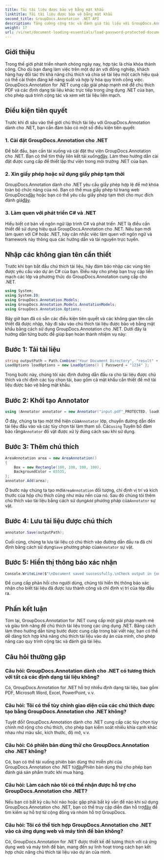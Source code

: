 ```yaml
---
title: Tải tài liệu được bảo vệ bằng mật khẩu
linktitle: Tải tài liệu được bảo vệ bằng mật khẩu
second_title: GroupDocs.Annotation .NET API
description: Tăng cường cộng tác và đánh giá tài liệu với GroupDocs.Annotation for .NET. Chú thích PDF và liền mạch hơn trong ứng dụng .NET của bạn.
weight: 17
url: /vi/net/document-loading-essentials/load-password-protected-documents/
---
```

## Giới thiệu
Trong thế giới phát triển nhanh chóng ngày nay, hợp tác là chìa khóa thành công. Cho dù bạn đang làm việc trên một dự án với đồng nghiệp, khách hàng hay đối tác thì khả năng chú thích và chia sẻ tài liệu một cách hiệu quả có thể cải thiện đáng kể năng suất và hợp lý hóa quy trình công việc. GroupDocs.Annotation for .NET cung cấp giải pháp mạnh mẽ để chú thích PDF và các định dạng tài liệu khác trực tiếp trong ứng dụng .NET của bạn, cho phép quá trình cộng tác và xem xét tài liệu liền mạch.
## Điều kiện tiên quyết
Trước khi đi sâu vào thế giới chú thích tài liệu với GroupDocs.Annotation dành cho .NET, bạn cần đảm bảo có một số điều kiện tiên quyết:
### 1. Cài đặt GroupDocs.Annotation cho .NET
 Để bắt đầu, bạn cần tải xuống và cài đặt thư viện GroupDocs.Annotation cho .NET. Bạn có thể tìm thấy liên kết tải xuống[đây](https://releases.groupdocs.com/annotation/net/). Làm theo hướng dẫn cài đặt được cung cấp để thiết lập thư viện trong môi trường .NET của bạn.
### 2. Xin giấy phép hoặc sử dụng giấy phép tạm thời
 GroupDocs.Annotation dành cho .NET yêu cầu giấy phép hợp lệ để mở khóa toàn bộ chức năng của nó. Bạn có thể mua giấy phép từ trang web GroupDocs[đây](https://purchase.groupdocs.com/buy) hoặc bạn có thể yêu cầu giấy phép tạm thời cho mục đích đánh giá[đây](https://purchase.groupdocs.com/temporary-license/).
### 3. Làm quen với phát triển C# và .NET
Hiểu biết cơ bản về ngôn ngữ lập trình C# và phát triển .NET là điều cần thiết để sử dụng hiệu quả GroupDocs.Annotation cho .NET. Nếu bạn mới làm quen với C# hoặc .NET, hãy cân nhắc việc làm quen với ngôn ngữ và framework này thông qua các hướng dẫn và tài nguyên trực tuyến.

## Nhập các không gian tên cần thiết
Trước khi bạn bắt đầu chú thích tài liệu, hãy đảm bảo nhập các vùng tên được yêu cầu vào dự án C# của bạn. Điều này cho phép bạn truy cập liền mạch các lớp và phương thức do GroupDocs.Annotation cung cấp cho .NET.
```csharp
using System;
using System.IO;
using GroupDocs.Annotation.Models;
using GroupDocs.Annotation.Models.AnnotationModels;
using GroupDocs.Annotation.Options;
```

Bây giờ bạn đã có sẵn các điều kiện tiên quyết và các không gian tên cần thiết đã được nhập, hãy đi sâu vào chú thích tài liệu được bảo vệ bằng mật khẩu bằng cách sử dụng GroupDocs.Annotation cho .NET. Dưới đây là hướng dẫn từng bước để giúp bạn hoàn thành nhiệm vụ này:
## Bước 1: Tải tài liệu
```csharp
string outputPath = Path.Combine("Your Document Directory", "result" + Path.GetExtension("input.pdf"));
LoadOptions loadOptions = new LoadOptions() { Password = "1234" };
```
Trong bước này, chúng tôi xác định đường dẫn đầu ra cho tài liệu được chú thích và chỉ định các tùy chọn tải, bao gồm cả mật khẩu cần thiết để mở tài liệu được bảo vệ bằng mật khẩu.
## Bước 2: Khởi tạo Annotator
```csharp
using (Annotator annotator = new Annotator("input.pdf"_PROTECTED, loadOptions))
```
 Ở đây, chúng ta tạo một thể hiện của`Annotator` lớp, chuyển đường dẫn đến tài liệu đầu vào và các tùy chọn tải làm tham số. Các`using` Tuyên bố đảm bảo rằng`Annotator` đồ vật được xử lý đúng cách sau khi sử dụng.
## Bước 3: Thêm chú thích
```csharp
AreaAnnotation area = new AreaAnnotation()
{
    Box = new Rectangle(100, 100, 100, 100),
    BackgroundColor = 65535,
};
annotator.Add(area);
```
 Ở bước này chúng ta tạo mới`AreaAnnotation` đối tượng, chỉ định vị trí và kích thước của hộp chú thích cũng như màu nền của nó. Sau đó chúng tôi thêm chú thích vào tài liệu bằng cách sử dụng`Add` phương pháp của`Annotator` sự vật.
## Bước 4: Lưu tài liệu được chú thích
```csharp
annotator.Save(outputPath);
```
 Cuối cùng, chúng ta lưu tài liệu có chú thích vào đường dẫn đầu ra đã chỉ định bằng cách sử dụng`Save` phương pháp của`Annotator` sự vật.
## Bước 5: Hiển thị thông báo xác nhận
```csharp
Console.WriteLine($"\nDocument saved successfully.\nCheck output in {outputPath}.");
```
Để cung cấp phản hồi cho người dùng, chúng tôi hiển thị thông báo xác nhận cho biết tài liệu đã được lưu thành công và chỉ định vị trí của tệp đầu ra.

## Phần kết luận
Tóm lại, GroupDocs.Annotation for .NET cung cấp một giải pháp mạnh mẽ và giàu tính năng để chú thích tài liệu trong các ứng dụng .NET. Bằng cách làm theo hướng dẫn từng bước được cung cấp trong bài viết này, bạn có thể dễ dàng tích hợp khả năng chú thích tài liệu vào dự án của mình, cho phép nâng cao quy trình cộng tác và đánh giá tài liệu.
## Câu hỏi thường gặp
### Câu hỏi: GroupDocs.Annotation dành cho .NET có tương thích với tất cả các định dạng tài liệu không?
Có, GroupDocs.Annotation for .NET hỗ trợ nhiều định dạng tài liệu, bao gồm PDF, Microsoft Word, Excel, PowerPoint, v.v.
### Câu hỏi: Tôi có thể tùy chỉnh giao diện của các chú thích được tạo bằng GroupDocs.Annotation cho .NET không?
Tuyệt đối! GroupDocs.Annotation dành cho .NET cung cấp các tùy chọn tùy chỉnh mở rộng cho chú thích, cho phép bạn kiểm soát nhiều khía cạnh khác nhau như màu sắc, kích thước, độ mờ, v.v.
### Câu hỏi: Có phiên bản dùng thử cho GroupDocs.Annotation cho .NET không?
 Có, bạn có thể tải xuống phiên bản dùng thử miễn phí của GroupDocs.Annotation cho .NET từ[đây](https://releases.groupdocs.com/)Phiên bản dùng thử cho phép bạn đánh giá sản phẩm trước khi mua hàng.
### Câu hỏi: Làm cách nào tôi có thể nhận được hỗ trợ cho GroupDocs.Annotation cho .NET?
 Nếu bạn có bất kỳ câu hỏi nào hoặc gặp phải bất kỳ vấn đề nào khi sử dụng GroupDocs.Annotation cho .NET, bạn có thể truy cập diễn đàn hỗ trợ[đây](https://forum.groupdocs.com/c/annotation/10) để tìm kiếm sự hỗ trợ từ cộng đồng và nhóm hỗ trợ GroupDocs.
### Câu hỏi: Tôi có thể tích hợp GroupDocs.Annotation cho .NET vào cả ứng dụng web và máy tính để bàn không?
Có, GroupDocs.Annotation for .NET được thiết kế để tương thích với cả ứng dụng web và máy tính để bàn, mang đến sự linh hoạt trong cách bạn kết hợp chức năng chú thích tài liệu vào dự án của mình.